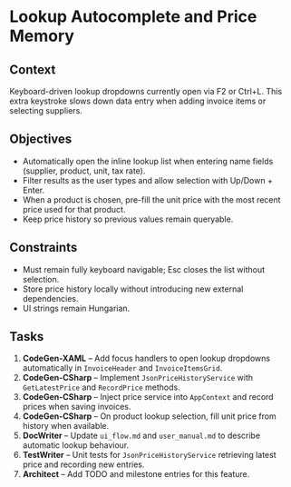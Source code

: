 # Lookup Autocomplete and Price Memory

## Context
Keyboard-driven lookup dropdowns currently open via F2 or Ctrl+L. This extra keystroke slows down data entry when adding invoice items or selecting suppliers.

## Objectives
- Automatically open the inline lookup list when entering name fields (supplier, product, unit, tax rate).
- Filter results as the user types and allow selection with Up/Down + Enter.
- When a product is chosen, pre-fill the unit price with the most recent price used for that product.
- Keep price history so previous values remain queryable.

## Constraints
- Must remain fully keyboard navigable; Esc closes the list without selection.
- Store price history locally without introducing new external dependencies.
- UI strings remain Hungarian.

## Tasks
1. **CodeGen-XAML** – Add focus handlers to open lookup dropdowns automatically in `InvoiceHeader` and `InvoiceItemsGrid`.
2. **CodeGen-CSharp** – Implement `JsonPriceHistoryService` with `GetLatestPrice` and `RecordPrice` methods.
3. **CodeGen-CSharp** – Inject price service into `AppContext` and record prices when saving invoices.
4. **CodeGen-CSharp** – On product lookup selection, fill unit price from history when available.
5. **DocWriter** – Update `ui_flow.md` and `user_manual.md` to describe automatic lookup behaviour.
6. **TestWriter** – Unit tests for `JsonPriceHistoryService` retrieving latest price and recording new entries.
7. **Architect** – Add TODO and milestone entries for this feature.

